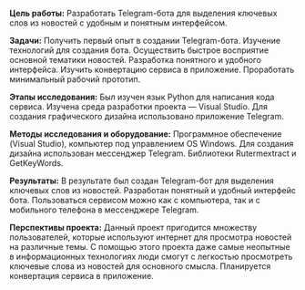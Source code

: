 **Цель работы:** Разработать Telegram-бота для выделения ключевых слов из новостей с удобным и понятным интерфейсом.

**Задачи:** Получить первый опыт в создании Telegram-бота. Изучение технологий для создания бота. Осуществить быстрое восприятие основной тематики новостей. Разработка понятного и удобного интерфейса. Изучить конвертацию сервиса в приложение. Проработать минимальный рабочий прототип. 

**Этапы исследования:** Был изучен язык Python для написания кода сервиса. Изучена среда разработки проекта — Visual Studio. Для создания графического дизайна использовано приложение Telegram.

**Методы исследования и оборудование:** Программное обеспечение (Visual Studio), компьютер под управлением OS Windows. Для создания дизайна использован мессенджер Telegram. Библиотеки Rutermextract и GetKeyWords.

**Результаты:** В результате был создан Telegram-бот для выделения ключевых слов из новостей. Разработан понятный и удобный интерфейс бота. Пользоваться сервисом можно как с компьютера, так и с мобильного телефона в мессенджере Telegram.

**Перспективы проекта:** Данный проект пригодится множеству пользователей, которые используют интернет для просмотра новостей на различные темы. С помощью этого проекта даже самые неопытные в информационных технологиях люди смогут с легкостью просмотреть ключевые слова из новостей для основного смысла. Планируется конвертация сервиса в приложение.
